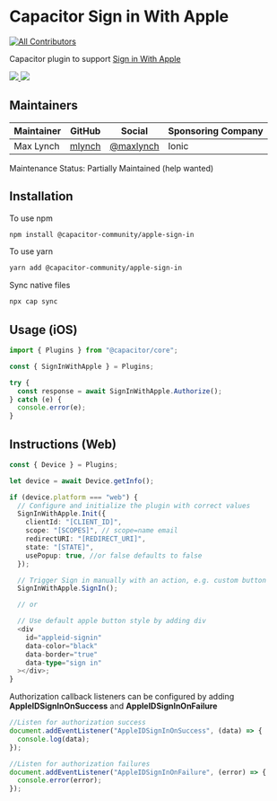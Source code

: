 # Capacitor Sign in With Apple

<!-- ALL-CONTRIBUTORS-BADGE:START - Do not remove or modify this section -->

[![All Contributors](https://img.shields.io/badge/all_contributors-2-orange.svg?style=flat-square)](#contributors-)

<!-- ALL-CONTRIBUTORS-BADGE:END -->

Capacitor plugin to support [Sign in With Apple](https://developer.apple.com/sign-in-with-apple/get-started/)

<!-- Badges -->
<a href="https://npmjs.com/package/@capacitor-community/apple-sign-in">
  <img src="https://img.shields.io/npm/v/@capacitor-community/apple-sign-in.svg">
</a>
<a href="https://npmjs.com/package/@capacitor-community/apple-sign-in">
  <img src="https://img.shields.io/npm/l/@capacitor-community/apple-sign-in.svg">
</a>

## Maintainers

| Maintainer | GitHub                              | Social                                    | Sponsoring Company |
| ---------- | ----------------------------------- | ----------------------------------------- | ------------------ |
| Max Lynch  | [mlynch](https://github.com/mlynch) | [@maxlynch](https://twitter.com/maxlynch) | Ionic              |

Maintenance Status: Partially Maintained (help wanted)

## Installation

To use npm

```bash
npm install @capacitor-community/apple-sign-in
```

To use yarn

```bash
yarn add @capacitor-community/apple-sign-in
```

Sync native files

```bash
npx cap sync
```

## Usage (iOS)

```ts
import { Plugins } from "@capacitor/core";

const { SignInWithApple } = Plugins;

try {
  const response = await SignInWithApple.Authorize();
} catch (e) {
  console.error(e);
}
```

## Instructions (Web)

```ts
const { Device } = Plugins;

let device = await Device.getInfo();

if (device.platform === "web") {
  // Configure and initialize the plugin with correct values
  SignInWithApple.Init({
    clientId: "[CLIENT_ID]",
    scope: "[SCOPES]", // scope=name email
    redirectURI: "[REDIRECT_URI]",
    state: "[STATE]",
    usePopup: true, //or false defaults to false
  });

  // Trigger Sign in manually with an action, e.g. custom button
  SignInWithApple.SignIn();

  // or

  // Use default apple button style by adding div
  <div
    id="appleid-signin"
    data-color="black"
    data-border="true"
    data-type="sign in"
  ></div>;
}
```

Authorization callback listeners can be configured by adding **AppleIDSignInOnSuccess** and **AppleIDSignInOnFailure**

```ts
//Listen for authorization success
document.addEventListener("AppleIDSignInOnSuccess", (data) => {
  console.log(data);
});

//Listen for authorization failures
document.addEventListener("AppleIDSignInOnFailure", (error) => {
  console.error(error);
});
```
